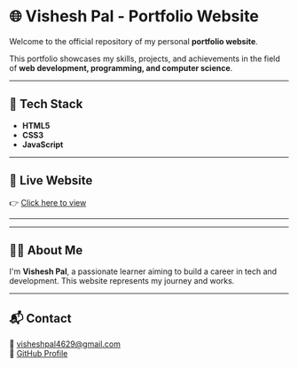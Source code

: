 # 🌐 Vishesh Pal - Portfolio Website

Welcome to the official repository of my personal **portfolio website**.

This portfolio showcases my skills, projects, and achievements in the field of **web development, programming, and computer science**.

---

## 🚀 Tech Stack

- **HTML5**
- **CSS3**
- **JavaScript**

---

## 🔗 Live Website

👉 [Click here to view](https://thevishesh21.github.io/Vishesh-Portfolio/)

---

---

## 🙋‍♂️ About Me

I'm **Vishesh Pal**, a passionate learner aiming to build a career in tech and development. This website represents my journey and works.

---

## 📬 Contact

📧 [visheshpal4629@gmail.com](mailto:visheshpal4629@gmail.com)  
🔗 [GitHub Profile](https://github.com/thevishesh21)

